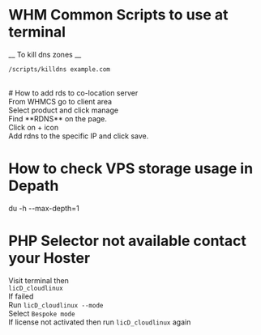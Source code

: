 # WHM Common Scripts to use at terminal   <br/>

__ To kill dns zones __
```
/scripts/killdns example.com
```
<br/>
# How to add rds to co-location server   <br/>
From WHMCS go to client area <br/>
Select product and click manage <br/>
Find **RDNS** on the page. <br/>
Click on + icon <br/>
Add rdns to the specific IP and click save. <br/>

# How to check VPS storage usage in Depath   <br/>

du -h --max-depth=1
<br/>

# PHP Selector not available contact your Hoster

Visit terminal then <br/>
```licD_cloudlinux``` <br/>
If failed <br/>
Run ```licD_cloudlinux --mode``` <br/>
Select `Bespoke mode` <br/>
If license not activated then run `licD_cloudlinux` again <br/>
